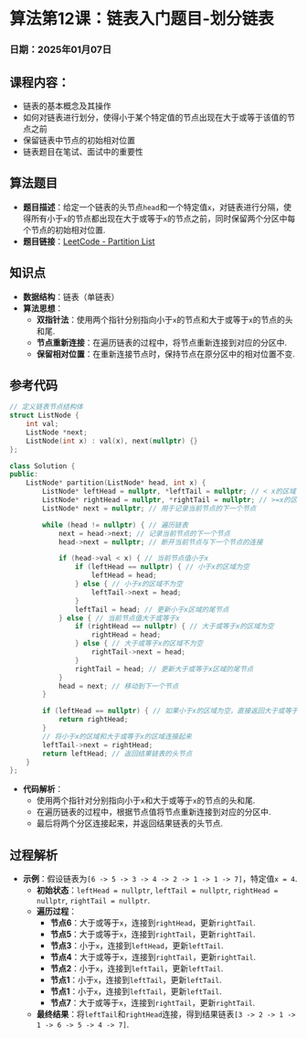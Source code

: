 # 算法第12课：链表入门题目-划分链表

### 日期：2025年01月07日

## 课程内容：
- 链表的基本概念及其操作
- 如何对链表进行划分，使得小于某个特定值的节点出现在大于或等于该值的节点之前
- 保留链表中节点的初始相对位置
- 链表题目在笔试、面试中的重要性

## 算法题目
- **题目描述**：给定一个链表的头节点`head`和一个特定值`x`，对链表进行分隔，使得所有小于`x`的节点都出现在大于或等于`x`的节点之前，同时保留两个分区中每个节点的初始相对位置.
- **题目链接**：[LeetCode - Partition List](https://leetcode.cn/problems/partition-list/)

## 知识点
- **数据结构**：链表（单链表）
- **算法思想**：
  - **双指针法**：使用两个指针分别指向小于`x`的节点和大于或等于`x`的节点的头和尾.
  - **节点重新连接**：在遍历链表的过程中，将节点重新连接到对应的分区中.
  - **保留相对位置**：在重新连接节点时，保持节点在原分区中的相对位置不变.

## 参考代码
```cpp
// 定义链表节点结构体
struct ListNode {
    int val;
    ListNode *next;
    ListNode(int x) : val(x), next(nullptr) {}
};

class Solution {
public:
    ListNode* partition(ListNode* head, int x) {
        ListNode* leftHead = nullptr, *leftTail = nullptr; // < x的区域 小头 小尾
        ListNode* rightHead = nullptr, *rightTail = nullptr; // >=x的区域 大头 大尾
        ListNode* next = nullptr; // 用于记录当前节点的下一个节点

        while (head != nullptr) { // 遍历链表
            next = head->next; // 记录当前节点的下一个节点
            head->next = nullptr; // 断开当前节点与下一个节点的连接

            if (head->val < x) { // 当前节点值小于x
                if (leftHead == nullptr) { // 小于x的区域为空
                    leftHead = head;
                } else { // 小于x的区域不为空
                    leftTail->next = head;
                }
                leftTail = head; // 更新小于x区域的尾节点
            } else { // 当前节点值大于或等于x
                if (rightHead == nullptr) { // 大于或等于x的区域为空
                    rightHead = head;
                } else { // 大于或等于x的区域不为空
                    rightTail->next = head;
                }
                rightTail = head; // 更新大于或等于x区域的尾节点
            }
            head = next; // 移动到下一个节点
        }

        if (leftHead == nullptr) { // 如果小于x的区域为空，直接返回大于或等于x的区域
            return rightHead;
        }
        // 将小于x的区域和大于或等于x的区域连接起来
        leftTail->next = rightHead;
        return leftHead; // 返回结果链表的头节点
    }
};
```
- **代码解析**：
  - 使用两个指针对分别指向小于`x`和大于或等于`x`的节点的头和尾.
  - 在遍历链表的过程中，根据节点值将节点重新连接到对应的分区中.
  - 最后将两个分区连接起来，并返回结果链表的头节点.

## 过程解析
- **示例**：假设链表为`[6 -> 5 -> 3 -> 4 -> 2 -> 1 -> 1 -> 7]`，特定值`x = 4`.
  - **初始状态**：`leftHead = nullptr`, `leftTail = nullptr`, `rightHead = nullptr`, `rightTail = nullptr`.
  - **遍历过程**：
    - **节点6**：大于或等于`x`，连接到`rightHead`，更新`rightTail`.
    - **节点5**：大于或等于`x`，连接到`rightTail`，更新`rightTail`.
    - **节点3**：小于`x`，连接到`leftHead`，更新`leftTail`.
    - **节点4**：大于或等于`x`，连接到`rightTail`，更新`rightTail`.
    - **节点2**：小于`x`，连接到`leftTail`，更新`leftTail`.
    - **节点1**：小于`x`，连接到`leftTail`，更新`leftTail`.
    - **节点1**：小于`x`，连接到`leftTail`，更新`leftTail`.
    - **节点7**：大于或等于`x`，连接到`rightTail`，更新`rightTail`.
  - **最终结果**：将`leftTail`和`rightHead`连接，得到结果链表`[3 -> 2 -> 1 -> 1 -> 6 -> 5 -> 4 -> 7]`.

